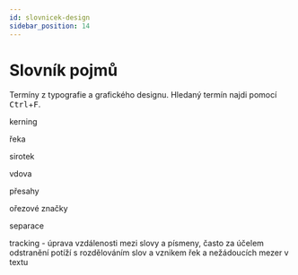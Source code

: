 ```yaml
---
id: slovnicek-design
sidebar_position: 14
---
```


# Slovník pojmů
Termíny z typografie a grafického designu. Hledaný termín najdi pomocí <kbd>Ctrl</kbd>+<kbd>F</kbd>.

kerning

řeka

sirotek

vdova

přesahy

ořezové značky

separace

tracking - úprava vzdálenosti mezi slovy a písmeny, často za účelem odstranění potíží s rozdělováním slov a vznikem řek a nežádoucích mezer v textu
